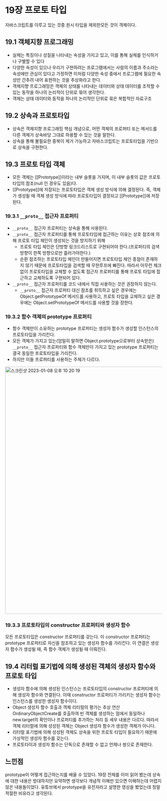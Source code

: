 
# 19장 프로토 타입
자바스크립트를 이루고 있는 것중 원시 타입을 제외한모든 것이 객체이다.
##  19.1 객체지향 프로그래밍
- 실체는 특징이나 성질을 나타내는 속성을 가지고 있고, 이를 통해 실체를 인식하거나 구별할 수 있다
- 다양한 속성이 있으나 우리가 구현하려는 프로그램에서는 사람의 이름과 주소라는 속성에만 관심이 있다고 가정하면 이처럼 다양한 속성 중에서 프로그램에 필요한 속성만 간추려 내어 표현하는 것을 추상화라고 한다.
- 객체지향 프로그래밍은 객체의 상태를 나타내는 데이터와 상태 데이터를 조작할 수 있는 동작을 하나의 논리적이 단위로 묶어 생각한다.
- 객체는 상태 데이터와 동작을 하나의 논리적인 단위로 묶은 복합적인 자료구조

## 19.2 상속과 프로토타입
- 상속은 객체지향 프로그래밍 핵심 개념으로, 어떤 객체의 프로퍼티 또는 메서드를 다른 객체가 상속바당 그대로 하용할 수 있는 것을 말한다.
- 상속을 통해 불필요한 중복이 제거 가능하고 자바스크립트는 프로토타입을 기반으로 상속을 구현한다.

## 19.3 프로토 타입 객체
- 모든 객체는 [[Prototype]]이라는 내부 슬롯을 가지며, 이 내부 슬롯의 값은 프로토타입의 참조(null 인 경우도 있음)다.
- [[Prototype]]에 저장되는 프로토타입은 객체 생성 방식에 의해 결정된다. 즉, 객체가 생성될 때 객체 생성 방식에 따라 프로토타입이 결정되고 [[Prototype]]에 저장된다.
### 19.3.1  `__proto__`  접근자 프로퍼티
-    `__proto__` 접근자 프로퍼티는 상속을 통해 사용된다.
-  `__proto__` 접근자 프로퍼티를 통해 프로토타입에 접근하는 이유는 상호 참조에 의해 프로토 타입 체인이 생성되는 것을 방지하기 위해
   - 프로토 타입 체인은 단방향 링크드리스트로 구현되어야 한다.(프로퍼티의 검색 방향이 한쪽 방향으로만 흘러가야한다.)
   - 순환 참조하는 프로토타입 체인이 만들어지면 프로토타입 체인 종점이 존재하지 않기 때문에 프로토타입을 검색할 때 무한루프에 빠진다. 따라서 아무런 체크 없이 프로토타입을 교체할 수 없도록 접근자 프로퍼티를 통해 프로토 타입에 접근하고 교체하도록 구현되어 있다.
-    `__proto__` 접근자 프로퍼티를 코드 내에서 직접 사용하는 것은 권장하지 않는다.
     -   `__proto__` 접근자 프로퍼티 대신 참조를 취득하고 싶은 경우에는 Object.getPrototypeOf 메서드를 사용하고, 프로토 타입을 교체하고 싶은 경우에는 Object.setPrototypeOf 메서드를 사용할 것을 장한다.

### 19.3.2 함수 객체의 prototype 프로퍼티
- 함수 객체만이 소유하는 prototype 프로퍼티는 생성자 함수가 생성할 인스턴스의 프로토타입을 가리킨다.
- 모든 객체가 가지고 있는(엄밀히 말하면 Object.prototype으로부터 상속받은) `__proto__` 접근자 프로퍼티와 함수 객체만이 가지고 있는 prototype 프로퍼티는 결국 동일한 프로토타입을 가리킨다.
- 하지만 이들 프로퍼티를 사용하는 주체가 다르다.

<img width="796" alt="스크린샷 2023-01-08 오후 10 20 19" src="https://user-images.githubusercontent.com/93522658/211198680-1f2d255f-8e38-48aa-bedb-9f02b2860998.png">


### 19.3.3 프로토타입의 constructor 프로퍼티와 생성자 함수
모든 프로토타입은 constructor 프로퍼티를 갖는다. 이 constructor 프로퍼티는 prototype 프로퍼티로 자신을 참조하고 있는 생성자 함수를 가리킨다. 이 연결은 생성자 함수가 생성될 때, 즉 함수 객체가 생성될 때 이뤄진다.

## 19.4 리터럴 표기법에 의해 생성된 객체의 생성자 함수와 프로토 타입
- 생성자 함수에 의해 생성된 인스턴스는 프로토타입의 constructor 프로퍼티에 의해 생성자 함수와 연결된다. 이때 constructor 프로퍼티가 가리키는 생성자 함수는 인스턴스를 생성한 생성자 함수이다.
- Object 생성자 함수 호출과 객체 리터럴의 평가는 추상 연산 OrdinaryObjectCreate를 호출하여 빈 객체를 생성하는 점에서 동일하나 new.target의 확인이나 프로퍼티를 추가하는 처리 등 세우 내용은 다르다. 따라서 객체 리터럴에 의해 성성된 객체는 Object 생성자 함수가 생성한 객체가 아니다.
- 리터럴 표기법에 의해 성성된 객체도 상속을 위한 프로토 타입이 필요하기 때문에 가상적인 생성자 함수를 갖는다.
- 프로토타이과 생성자 함수는 단독으로 존재할 수 없고 언제나 쌍으로 존재한다.

## 느낀점
prototype이 어떻게 접근하는지를 배울 수 있었다. 19장 전체를 이미 읽어 봤는데 상속에 대한 내용은 방대하지만 요약하면 생각보다 개념적 이해만 있으면 이해하는데 어렵지 않은 내용들이었다. 유튜브에서 prototype을 유전자라고 설명한 영상을 봤었는데 정말 적절한 비유라고 생각된다.
